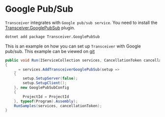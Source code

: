# Google Pub/Sub

`Transceiver` integrates with `Google pub/sub service`. You need to install the [Transceiver.GooglePubSub](https://www.nuget.org/packages/Transceiver.GooglePubSub) plugin.

```bash
dotnet add package Transceiver.GooglePubSub
```

This is an example on how you can set up `Transceiver` with Google pub/sub. This example can be viewed on [git](https://github.com/glacorSoul/Transceiver/blob/main/Trasceiver.Demo/Options/GooglePubSubOptions.cs)

```csharp
public void Run(IServiceCollection services, CancellationToken cancellationToken)
{
    _ = services.AddTransceiverGooglePubSub(setup =>
    {
        setup.SetupServer(false);
        setup.SetupClient();
    }, new GooglePubSubConfig
    {
        ProjectId = ProjectId
    }, typeof(Program).Assembly);
    RunSamples(services, cancellationToken);
}
```